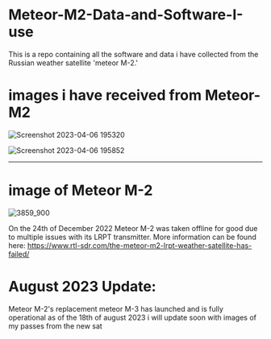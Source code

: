 # Meteor-M2-Data-and-Software-I-use
This is a repo containing all the software and data i have collected from the Russian weather satellite 'meteor M-2.'

# images i have received from Meteor-M2

![Screenshot 2023-04-06 195320](https://user-images.githubusercontent.com/35628281/230469462-e7df274d-365d-4da7-a859-0d4cef8e4676.png)

![Screenshot 2023-04-06 195852](https://user-images.githubusercontent.com/35628281/230470664-9bfc0365-b952-4231-818d-42c11c0d0667.png)

<hr>

# image of Meteor M-2

![3859_900](https://user-images.githubusercontent.com/35628281/230502498-c61d4fff-b2fe-455b-bc6a-9588d962404f.jpg)

On the 24th of December 2022 Meteor M-2 was taken offline for good due to multiple issues with its LRPT transmitter.
More information can be found here: https://www.rtl-sdr.com/the-meteor-m2-lrpt-weather-satellite-has-failed/

# August 2023 Update:
Meteor M-2's replacement meteor M-3 has launched and is fully operational as of the 18th of august 2023 i will update soon with images of my passes from the new sat
